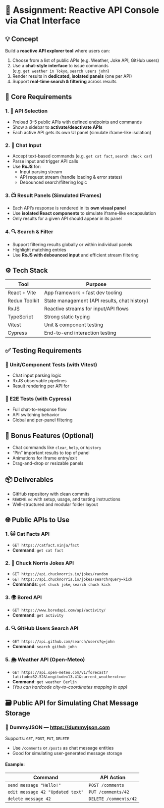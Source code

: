 # 🎯 Assignment: Reactive API Console via Chat Interface

## 💡 Concept

Build a **reactive API explorer tool** where users can:

1. Choose from a list of public APIs (e.g. Weather, Joke API, GitHub users)
2. Use a **chat-style interface** to issue commands  
   (e.g. `get weather in Tokyo`, `search users john`)
3. Render results in **dedicated, isolated panels** (one per API)
4. Support **real-time search & filtering** across results

## 🧱 Core Requirements

### 1. 🔌 API Selection

- Preload 3–5 public APIs with defined endpoints and commands
- Show a sidebar to **activate/deactivate APIs**
- Each active API gets its own UI panel (simulate iframe-like isolation)

### 2. 💬 Chat Input

- Accept text-based commands (e.g. `get cat fact`, `search chuck car`)
- Parse input and trigger API calls
- Use **RxJS** for:
  - Input parsing stream
  - API request stream (handle loading & error states)
  - Debounced search/filtering logic

### 3. 📺 Result Panels (Simulated IFrames)

- Each API’s response is rendered in its **own visual panel**
- Use **isolated React components** to simulate iframe-like encapsulation
- Only results for a given API should appear in its panel

### 4. 🔍 Search & Filter

- Support filtering results globally or within individual panels
- Highlight matching entries
- Use **RxJS with debounced input** and efficient stream filtering

## ⚙️ Tech Stack

| Tool          | Purpose                                      |
| ------------- | -------------------------------------------- |
| React + Vite  | App framework + fast dev tooling             |
| Redux Toolkit | State management (API results, chat history) |
| RxJS          | Reactive streams for input/API flows         |
| TypeScript    | Strong static typing                         |
| Vitest        | Unit & component testing                     |
| Cypress       | End-to-end interaction testing               |

## ✅ Testing Requirements

### 🧪 Unit/Component Tests (with **Vitest**)

- Chat input parsing logic
- RxJS observable pipelines
- Result rendering per API
  for

### 🚀 E2E Tests (with **Cypress**)

- Full chat-to-response flow
- API switching behavior
- Global and per-panel filtering

## 🎁 Bonus Features (Optional)

- Chat commands like `clear`, `help`, or `history`
- “Pin” important results to top of panel
- Animations for iframe entry/exit
- Drag-and-drop or resizable panels

## 📦 Deliverables

- GitHub repository with clean commits
- `README.md` with setup, usage, and testing instructions
- Well-structured and modular folder layout

## 🌐 Public APIs to Use

### 1. 🐱 Cat Facts API

- `GET https://catfact.ninja/fact`
- **Command**: `get cat fact`

### 2. 🧠 Chuck Norris Jokes API

- `GET https://api.chucknorris.io/jokes/random`
- `GET https://api.chucknorris.io/jokes/search?query=kick`
- **Commands**: `get chuck joke`, `search chuck kick`

### 3. 🌍 Bored API

- `GET https://www.boredapi.com/api/activity/`
- **Command**: `get activity`

### 4. 🔍 GitHub Users Search API

- `GET https://api.github.com/search/users?q=john`
- **Command**: `search github john`

### 5. 🌦️ Weather API (Open-Meteo)

- `GET https://api.open-meteo.com/v1/forecast?latitude=52.52&longitude=13.41&current_weather=true`
- **Command**: `get weather Berlin`
- _(You can hardcode city-to-coordinates mapping in app)_

## 🗃️ Public API for Simulating Chat Message Storage

### 🔹 DummyJSON — https://dummyjson.com

Supports: `GET`, `POST`, `PUT`, `DELETE`

- Use `/comments` or `/posts` as chat message entities
- Good for simulating user-generated message storage

#### Example:

| Command                          | API Action            |
| -------------------------------- | --------------------- |
| `send message "Hello!"`          | `POST /comments`      |
| `edit message 42 "Updated text"` | `PUT /comments/42`    |
| `delete message 42`              | `DELETE /comments/42` |

